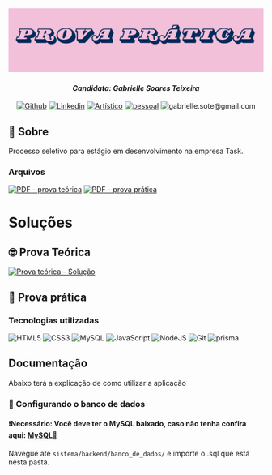 <img src="assets/banners (1).png"/>

 <h4 align="center"> <em> Candidata: Gabrielle Soares Teixeira </em></h4>

<div align=center> 

[![Github](https://img.shields.io/badge/Github-pink?style=for-the-badge&logo=github&logoColor=black)](https://github.com/gabriellesote?tab=repositories)
[![Linkedin](https://img.shields.io/badge/Linkedin-0e76a8?style=for-the-badge&logo=linkedin)](https://www.linkedin.com/in/gabrielle-teixeira-a9624329a/)
[![Artístico](https://img.shields.io/badge/Artístico-833AB4?style=for-the-badge&logo=instagram)](https://www.instagram.com/ga_baralou/)
[![pessoal](https://img.shields.io/badge/pessoal-5B51D8?style=for-the-badge&logo=instagram)](https://www.instagram.com/gabi.sote/)
![gabrielle.sote@gmail.com](https://img.shields.io/badge/gabrielle.sote%40gmail.com-black?style=for-the-badge&logo=gmail&logoColor=red)
</div>

## 🧭 Sobre

<p> Processo seletivo para estágio em desenvolvimento na empresa Task. </p>

### Arquivos

[![PDF - prova teórica](https://img.shields.io/badge/PDF-prova_teórica-pink?style=for-the-badge&logo=googledocs&logoColor=white)](https://)
[![PDF - prova prática](https://img.shields.io/badge/PDF-prova_prática-CDC1FF?style=for-the-badge&logo=googledocs&logoColor=white)](https://)

# Soluções
## 🤓 Prova Teórica

[![Prova teórica  - Solução](https://img.shields.io/badge/Prova_teórica_-Solução-BFECFF?style=for-the-badge&logo=googledocs&logoColor=white)](https://)


## 🚀 Prova prática

### Tecnologias utilizadas

![HTML5](https://img.shields.io/badge/HTML5-E34F26?style=for-the-badge&logo=html5&logoColor=white)
![CSS3](https://img.shields.io/badge/CSS3-1572B6?style=for-the-badge&logo=css3&logoColor=white)
![MySQL](https://img.shields.io/badge/MySQL-00000F?style=for-the-badge&logo=mysql&logoColor=white)
![JavaScript](https://img.shields.io/badge/JavaScript-F7DF1E?style=for-the-badge&logo=javascript&logoColor=black)
![NodeJS](https://img.shields.io/badge/node.js-6DA55F?style=for-the-badge&logo=node.js&logoColor=white)
![Git](https://img.shields.io/badge/GIT-E44C30?style=for-the-badge&logo=git&logoColor=white)
![prisma](https://img.shields.io/badge/prisma-A888B5?style=for-the-badge&logo=prisma&logoColor=white)

## Documentação

<p> Abaixo terá a explicação de como utilizar a aplicação </p>

<h3> 🔨 Configurando o banco de dados</h3>

<h4>

**❗Necessário:** Você deve ter o MySQL baixado, caso não tenha confira aqui:  [MySQL🔗](https://www.mysql.com/) </h4>


<p>

Navegue até  `sistema/backend/banco_de_dados/` e importe o .sql que está nesta pasta. </p>

